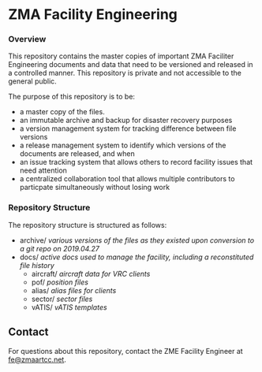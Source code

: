 # ZMA Facility Engineering

### Overview

This repository contains the master copies of important ZMA Faciliter Engineering documents and data that need to be versioned and released in a controlled manner. This repository is private and not accessible to the general public.

The purpose of this repository is to be:
* a master copy of the files.
* an immutable archive and backup for disaster recovery purposes 
* a version management system for tracking difference between file versions
* a release management system to identify which versions of the documents are released, and when
* an issue tracking system that allows others to record facility issues that need attention
* a centralized collaboration tool that allows multiple contributors to particpate simultaneously without losing work

### Repository Structure

The repository structure is structured as follows:

- archive/ *various versions of the files as they existed upon conversion to a git repo on 2019.04.27*</li>
- docs/ *active docs used to manage the facility, including a reconstituted file history*
  - aircraft/ *aircraft data for VRC clients*
  - pof/ *position files*
  - alias/ *alias files for clients*
  - sector/ *sector files*
  - vATIS/ *vATIS templates*

## Contact

For questions about this repository, contact the ZME Facility Engineer at fe@zmaartcc.net.
